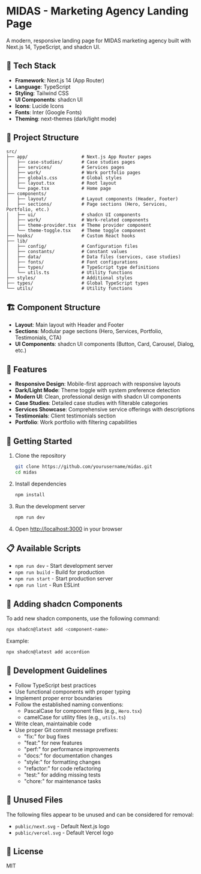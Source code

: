 # MIDAS - Marketing Agency Landing Page

A modern, responsive landing page for MIDAS marketing agency built with Next.js 14, TypeScript, and shadcn UI.

## 🚀 Tech Stack

- **Framework**: Next.js 14 (App Router)
- **Language**: TypeScript
- **Styling**: Tailwind CSS
- **UI Components**: shadcn UI
- **Icons**: Lucide Icons
- **Fonts**: Inter (Google Fonts)
- **Theming**: next-themes (dark/light mode)

## 📁 Project Structure

```
src/
├── app/                    # Next.js App Router pages
│   ├── case-studies/       # Case studies pages
│   ├── services/           # Services pages
│   ├── work/               # Work portfolio pages
│   ├── globals.css         # Global styles
│   ├── layout.tsx          # Root layout
│   └── page.tsx            # Home page
├── components/
│   ├── layout/             # Layout components (Header, Footer)
│   ├── sections/           # Page sections (Hero, Services, Portfolio, etc.)
│   ├── ui/                 # shadcn UI components
│   ├── work/               # Work-related components
│   ├── theme-provider.tsx  # Theme provider component
│   └── theme-toggle.tsx    # Theme toggle component
├── hooks/                  # Custom React hooks
├── lib/
│   ├── config/             # Configuration files
│   ├── constants/          # Constant values
│   ├── data/               # Data files (services, case studies)
│   ├── fonts/              # Font configurations
│   ├── types/              # TypeScript type definitions
│   └── utils.ts            # Utility functions
├── styles/                 # Additional styles
├── types/                  # Global TypeScript types
└── utils/                  # Utility functions
```

## 🏗️ Component Structure

- **Layout**: Main layout with Header and Footer
- **Sections**: Modular page sections (Hero, Services, Portfolio, Testimonials, CTA)
- **UI Components**: shadcn UI components (Button, Card, Carousel, Dialog, etc.)

## 🎨 Features

- **Responsive Design**: Mobile-first approach with responsive layouts
- **Dark/Light Mode**: Theme toggle with system preference detection
- **Modern UI**: Clean, professional design with shadcn UI components
- **Case Studies**: Detailed case studies with filterable categories
- **Services Showcase**: Comprehensive service offerings with descriptions
- **Testimonials**: Client testimonials section
- **Portfolio**: Work portfolio with filtering capabilities

## 🚦 Getting Started

1. Clone the repository
   ```bash
   git clone https://github.com/yourusername/midas.git
   cd midas
   ```

2. Install dependencies
   ```bash
   npm install
   ```

3. Run the development server
   ```bash
   npm run dev
   ```

4. Open [http://localhost:3000](http://localhost:3000) in your browser

## 📋 Available Scripts

- `npm run dev` - Start development server
- `npm run build` - Build for production
- `npm run start` - Start production server
- `npm run lint` - Run ESLint

## 🧩 Adding shadcn Components

To add new shadcn components, use the following command:

```bash
npx shadcn@latest add <component-name>
```

Example:
```bash
npx shadcn@latest add accordion
```

## 📝 Development Guidelines

- Follow TypeScript best practices
- Use functional components with proper typing
- Implement proper error boundaries
- Follow the established naming conventions:
  - PascalCase for component files (e.g., `Hero.tsx`)
  - camelCase for utility files (e.g., `utils.ts`)
- Write clean, maintainable code
- Use proper Git commit message prefixes:
  - "fix:" for bug fixes
  - "feat:" for new features
  - "perf:" for performance improvements
  - "docs:" for documentation changes
  - "style:" for formatting changes
  - "refactor:" for code refactoring
  - "test:" for adding missing tests
  - "chore:" for maintenance tasks

## 🧹 Unused Files

The following files appear to be unused and can be considered for removal:
- `public/next.svg` - Default Next.js logo
- `public/vercel.svg` - Default Vercel logo

## 📄 License

MIT

